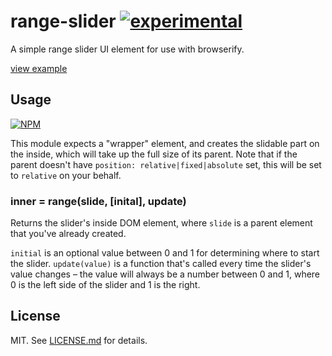# range-slider [![experimental](http://badges.github.io/stability-badges/dist/experimental.svg)](http://github.com/badges/stability-badges)

A simple range slider UI element for use with browserify.

[view example](http://hughsk.io/range-slider)

## Usage

[![NPM](https://nodei.co/npm/range-slider.png)](https://nodei.co/npm/range-slider/)

This module expects a "wrapper" element, and creates the slidable part on the
inside, which will take up the full size of its parent. Note that if the parent
doesn't have `position: relative|fixed|absolute` set, this will be set to
`relative` on your behalf.

### inner = range(slide, [inital], update)

Returns the slider's inside DOM element, where `slide` is a parent element that
you've already created.

`initial` is an optional value between 0 and 1 for determining where to start
the slider. `update(value)` is a function that's called every time the slider's
value changes – the value will always be a number between 0 and 1, where 0 is
the left side of the slider and 1 is the right.

## License

MIT. See [LICENSE.md](http://github.com/hughsk/range-slider/blob/master/LICENSE.md) for details.
